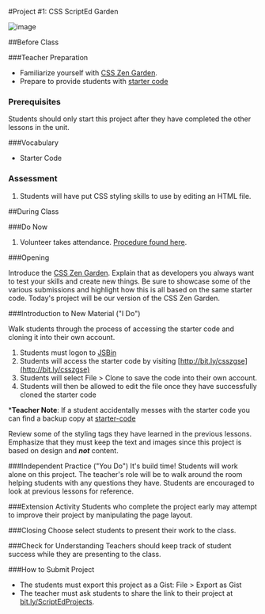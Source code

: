 #Project #1: CSS ScriptEd Garden

![image](http://i.imgur.com/5g0Chms.png)

 
##Before Class

###Teacher Preparation 
* Familiarize yourself with [CSS Zen Garden](http://www.csszengarden.com/).
* Prepare to provide students with [starter code](http://jsbin.com/yiyihe/edit?html)

### Prerequisites
Students should only start this project after they have completed the other lessons in the unit.

###Vocabulary
* Starter Code

### Assessment

1. Students will have put CSS styling skills to use by editing an HTML file.

##During Class

###Do Now

1. Volunteer takes attendance. [Procedure found here](https://docs.google.com/document/d/19IIhqykr70vj7wnqyJYuQNTkd9GX56Xgl3omD42IcMk/edit).


###Opening

Introduce the [CSS Zen Garden](http://www.csszengarden.com/). Explain that as developers you always want to test your skills and create new things. Be sure to showcase some of the various submissions and highlight how this is all based on the same starter code. Today's project will be our version of the CSS Zen Garden.


###Introduction to New Material ("I Do")

Walk students through the process of accessing the starter code and cloning it into their own account.

1. Students must logon to [JSBin](http://jsbin.com) 
2. Students will access the starter code by visiting [http://bit.ly/csszgse](http://bit.ly/csszgse)
3. Students will select File > Clone to save the code into their own account. 
4. Students will then be allowed to edit the file once they have successfully cloned the starter code

***Teacher Note**: If a student accidentally messes with the starter code you can find a backup copy at [starter-code](/starter-code)


Review some of the styling tags they have learned in the previous lessons. Emphasize that they must keep the text and images since this project is based on design and ***not*** content.

###Independent Practice ("You Do")
It's build time!  Students will work alone on this project. The teacher's role will be to walk around the room helping students with any questions they have. Students are encouraged to look at previous lessons for reference.

###Extension Activity
Students who complete the project early may attempt to improve their project by manipulating the page layout.

###Closing
Choose select students to present their work to the class.

###Check for Understanding
Teachers should keep track of student success while they are presenting to the class.

###How to Submit Project
* The students must export this project as a Gist: File > Export as Gist
* The teacher must ask students to share the link to their project at [bit.ly/ScriptEdProjects](https://bit.ly/ScriptEdProjects).
